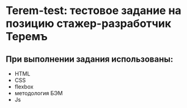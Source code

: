 # Terem-test: тестовое задание на позицию стажер-разработчик Теремъ

## При выполнении задания использованы:
- HTML
- CSS 
- flexbox
- методология БЭМ
- Js
